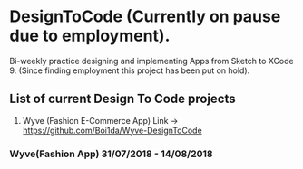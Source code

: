 # DesignToCode (Currently on pause due to employment).
Bi-weekly practice designing and implementing Apps from Sketch to XCode 9. (Since finding employment this project has been put on hold).

## List of current Design To Code projects 
1. Wyve (Fashion E-Commerce App) 
   Link -> https://github.com/Boi1da/Wyve-DesignToCode

### Wyve(Fashion App) 31/07/2018 - 14/08/2018


